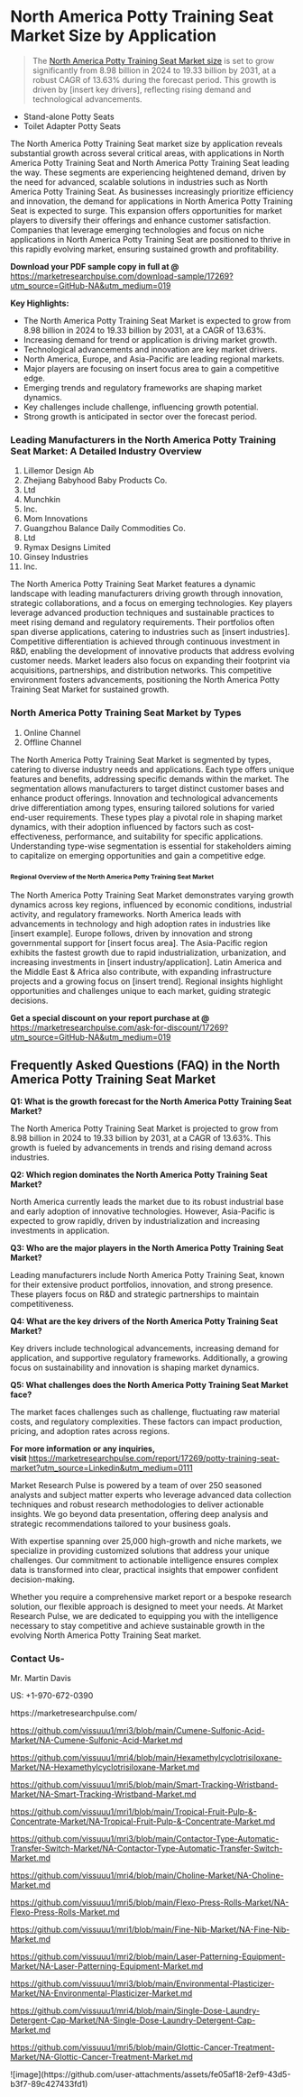 <h1>North America Potty Training Seat Market&nbsp;Size by Application</h1><blockquote><p>The <a href="https://marketresearchpulse.com/download-sample/17269?utm_source=GitHub-NA&amp;utm_medium=019">North America Potty Training Seat Market size</a> is set to grow significantly from 8.98 billion in 2024 to 19.33 billion by 2031, at a robust CAGR of 13.63% during the forecast period. This growth is driven by [insert key drivers], reflecting rising demand and technological advancements.</p></blockquote><ul><li>Stand-alone Potty Seats<li> Toilet Adapter Potty Seats</li></ul><p>The North America Potty Training Seat market size by application reveals substantial growth across several critical areas, with applications in North America Potty Training Seat and North America Potty Training Seat leading the way. These segments are experiencing heightened demand, driven by the need for advanced, scalable solutions in industries such as North America Potty Training Seat. As businesses increasingly prioritize efficiency and innovation, the demand for applications in North America Potty Training Seat is expected to surge. This expansion offers opportunities for market players to diversify their offerings and enhance customer satisfaction. Companies that leverage emerging technologies and focus on niche applications in North America Potty Training Seat are positioned to thrive in this rapidly evolving market, ensuring sustained growth and profitability.</p><p><strong>Download your PDF sample copy in full at @ </strong><a href="https://marketresearchpulse.com/download-sample/17269?utm_source=GitHub-NA&amp;utm_medium=019">https://marketresearchpulse.com/download-sample/17269?utm_source=GitHub-NA&amp;utm_medium=019</a></p><p><strong>Key Highlights: </strong></p><ul><li>The North America Potty Training Seat Market is expected to grow from 8.98 billion in 2024 to 19.33 billion by 2031, at a CAGR of 13.63%.</li><li>Increasing demand for trend or application is driving market growth.</li><li>Technological advancements and innovation are key market drivers.</li><li>North America, Europe, and Asia-Pacific are leading regional markets.</li><li>Major players are focusing on insert focus area to gain a competitive edge.</li><li>Emerging trends and regulatory frameworks are shaping market dynamics.</li><li>Key challenges include challenge, influencing growth potential.</li><li>Strong growth is anticipated in sector over the forecast period.</li></ul><h3>Leading Manufacturers in the North America Potty Training Seat Market: A Detailed Industry Overview</h3><ol><li>Lillemor Design Ab</li><li>Zhejiang Babyhood Baby Products Co.</li><li>Ltd</li><li>Munchkin</li><li>Inc.</li><li>Mom Innovations</li><li>Guangzhou Balance Daily Commodities Co.</li><li>Ltd</li><li>Rymax Designs Limited</li><li>Ginsey Industries</li><li>Inc.</li></ol><div class="flex max-w-full flex-col flex-grow"><div class="min-h-8 text-message flex w-full flex-col items-end gap-2 whitespace-normal break-words [.text-message+&amp;]:mt-5" dir="auto" data-message-author-role="assistant" data-message-id="fd8432e4-4910-450d-b182-61b7bfb0a01f" data-message-model-slug="gpt-4o"><div class="flex w-full flex-col gap-1 empty:hidden first:pt-[3px]"><div class="markdown prose w-full break-words dark:prose-invert light"><p>The North America Potty Training Seat Market features a dynamic landscape with leading manufacturers driving growth through innovation, strategic collaborations, and a focus on emerging technologies. Key players leverage advanced production techniques and sustainable practices to meet rising demand and regulatory requirements. Their portfolios often span diverse applications, catering to industries such as [insert industries]. Competitive differentiation is achieved through continuous investment in R&amp;D, enabling the development of innovative products that address evolving customer needs. Market leaders also focus on expanding their footprint via acquisitions, partnerships, and distribution networks. This competitive environment fosters advancements, positioning the North America Potty Training Seat Market for sustained growth.</p></div></div></div></div><h3>North America Potty Training Seat Market by Types</h3><ol><li>Online Channel<li> Offline Channel</li></ol><div class="flex max-w-full flex-col flex-grow"><div class="min-h-8 text-message flex w-full flex-col items-end gap-2 whitespace-normal break-words [.text-message+&amp;]:mt-5" dir="auto" data-message-author-role="assistant" data-message-id="084470be-0bb7-4664-bddf-5156b4f41249" data-message-model-slug="gpt-4o-mini"><div class="flex w-full flex-col gap-1 empty:hidden first:pt-[3px]"><div class="markdown prose w-full break-words dark:prose-invert light"><p>The North America Potty Training Seat Market is segmented by types, catering to diverse industry needs and applications. Each type offers unique features and benefits, addressing specific demands within the market. The segmentation allows manufacturers to target distinct customer bases and enhance product offerings. Innovation and technological advancements drive differentiation among types, ensuring tailored solutions for varied end-user requirements. These types play a pivotal role in shaping market dynamics, with their adoption influenced by factors such as cost-effectiveness, performance, and suitability for specific applications. Understanding type-wise segmentation is essential for stakeholders aiming to capitalize on emerging opportunities and gain a competitive edge.</p></div></div></div></div><h3><span style="font-size: 11px;">Regional Overview of the North America Potty Training Seat Market</span></h3><div class="flex max-w-full flex-col flex-grow"><div class="min-h-8 text-message flex w-full flex-col items-end gap-2 whitespace-normal break-words [.text-message+&amp;]:mt-5" dir="auto" data-message-author-role="assistant" data-message-id="e9038762-ce64-4e30-91c9-9bd413514231" data-message-model-slug="gpt-4o-mini"><div class="flex w-full flex-col gap-1 empty:hidden first:pt-[3px]"><div class="markdown prose w-full break-words dark:prose-invert light"><p>The North America Potty Training Seat Market demonstrates varying growth dynamics across key regions, influenced by economic conditions, industrial activity, and regulatory frameworks. North America leads with advancements in technology and high adoption rates in industries like [insert example]. Europe follows, driven by innovation and strong governmental support for [insert focus area]. The Asia-Pacific region exhibits the fastest growth due to rapid industrialization, urbanization, and increasing investments in [insert industry/application]. Latin America and the Middle East &amp; Africa also contribute, with expanding infrastructure projects and a growing focus on [insert trend]. Regional insights highlight opportunities and challenges unique to each market, guiding strategic decisions.</p></div></div></div></div><p><strong>Get a special discount on your report purchase at @ </strong><a href="https://marketresearchpulse.com/ask-for-discount/17269?utm_source=GitHub-NA&amp;utm_medium=019">https://marketresearchpulse.com/ask-for-discount/17269?utm_source=GitHub-NA&amp;utm_medium=019</a></p><h2>Frequently Asked Questions (FAQ) in the North America Potty Training Seat Market</h2><p><strong>Q1: What is the growth forecast for the North America Potty Training Seat Market?</strong></p><p>The North America Potty Training Seat Market is projected to grow from 8.98 billion in 2024 to 19.33 billion by 2031, at a CAGR of 13.63%. This growth is fueled by advancements in trends and rising demand across industries.</p><p><strong>Q2: Which region dominates the North America Potty Training Seat Market?</strong></p><p>North America currently leads the market due to its robust industrial base and early adoption of innovative technologies. However, Asia-Pacific is expected to grow rapidly, driven by industrialization and increasing investments in application.</p><p><strong>Q3: Who are the major players in the North America Potty Training Seat Market?</strong></p><p>Leading manufacturers include North America Potty Training Seat, known for their extensive product portfolios, innovation, and strong presence. These players focus on R&amp;D and strategic partnerships to maintain competitiveness.</p><p><strong>Q4: What are the key drivers of the North America Potty Training Seat Market?</strong></p><p>Key drivers include technological advancements, increasing demand for application, and supportive regulatory frameworks. Additionally, a growing focus on sustainability and innovation is shaping market dynamics.</p><p><strong>Q5: What challenges does the North America Potty Training Seat Market face?</strong></p><p>The market faces challenges such as challenge, fluctuating raw material costs, and regulatory complexities. These factors can impact production, pricing, and adoption rates across regions.</p><p><strong>For more information or any inquiries, visit&nbsp;</strong><a href="https://marketresearchpulse.com/report/17269/potty-training-seat-market?utm_source=Linkedin&utm_medium=0111">https://marketresearchpulse.com/report/17269/potty-training-seat-market?utm_source=Linkedin&utm_medium=0111</a></p><p>Market Research Pulse is powered by a team of over 250 seasoned analysts and subject matter experts who leverage advanced data collection techniques and robust research methodologies to deliver actionable insights. We go beyond data presentation, offering deep analysis and strategic recommendations tailored to your business goals.</p><p>With expertise spanning over 25,000 high-growth and niche markets, we specialize in providing customized solutions that address your unique challenges. Our commitment to actionable intelligence ensures complex data is transformed into clear, practical insights that empower confident decision-making.</p><p>Whether you require a comprehensive market report or a bespoke research solution, our flexible approach is designed to meet your needs. At Market Research Pulse, we are dedicated to equipping you with the intelligence necessary to stay competitive and achieve sustainable growth in the evolving North America Potty Training Seat market.</p><h3><strong>Contact Us-</strong></h3><p>Mr. Martin Davis</p><p>US: +1-970-672-0390</p><p>https://marketresearchpulse.com/</p><p><a href="https://github.com/vissuuu1/mri3/blob/main/Cumene-Sulfonic-Acid-Market/NA-Cumene-Sulfonic-Acid-Market.md">https://github.com/vissuuu1/mri3/blob/main/Cumene-Sulfonic-Acid-Market/NA-Cumene-Sulfonic-Acid-Market.md</a></p><p><a href="https://github.com/vissuuu1/mri4/blob/main/Hexamethylcyclotrisiloxane-Market/NA-Hexamethylcyclotrisiloxane-Market.md">https://github.com/vissuuu1/mri4/blob/main/Hexamethylcyclotrisiloxane-Market/NA-Hexamethylcyclotrisiloxane-Market.md</a></p><p><a href="https://github.com/vissuuu1/mri5/blob/main/Smart-Tracking-Wristband-Market/NA-Smart-Tracking-Wristband-Market.md">https://github.com/vissuuu1/mri5/blob/main/Smart-Tracking-Wristband-Market/NA-Smart-Tracking-Wristband-Market.md</a></p><p><a href="https://github.com/vissuuu1/mri1/blob/main/Tropical-Fruit-Pulp-&-Concentrate-Market/NA-Tropical-Fruit-Pulp-&-Concentrate-Market.md">https://github.com/vissuuu1/mri1/blob/main/Tropical-Fruit-Pulp-&-Concentrate-Market/NA-Tropical-Fruit-Pulp-&-Concentrate-Market.md</a></p><p><a href="https://github.com/vissuuu1/mri3/blob/main/Contactor-Type-Automatic-Transfer-Switch-Market/NA-Contactor-Type-Automatic-Transfer-Switch-Market.md">https://github.com/vissuuu1/mri3/blob/main/Contactor-Type-Automatic-Transfer-Switch-Market/NA-Contactor-Type-Automatic-Transfer-Switch-Market.md</a></p><p><a href="https://github.com/vissuuu1/mri4/blob/main/Choline-Market/NA-Choline-Market.md">https://github.com/vissuuu1/mri4/blob/main/Choline-Market/NA-Choline-Market.md</a></p><p><a href="https://github.com/vissuuu1/mri5/blob/main/Flexo-Press-Rolls-Market/NA-Flexo-Press-Rolls-Market.md">https://github.com/vissuuu1/mri5/blob/main/Flexo-Press-Rolls-Market/NA-Flexo-Press-Rolls-Market.md</a></p><p><a href="https://github.com/vissuuu1/mri1/blob/main/Fine-Nib-Market/NA-Fine-Nib-Market.md">https://github.com/vissuuu1/mri1/blob/main/Fine-Nib-Market/NA-Fine-Nib-Market.md</a></p><p><a href="https://github.com/vissuuu1/mri2/blob/main/Laser-Patterning-Equipment-Market/NA-Laser-Patterning-Equipment-Market.md">https://github.com/vissuuu1/mri2/blob/main/Laser-Patterning-Equipment-Market/NA-Laser-Patterning-Equipment-Market.md</a></p><p><a href="https://github.com/vissuuu1/mri3/blob/main/Environmental-Plasticizer-Market/NA-Environmental-Plasticizer-Market.md">https://github.com/vissuuu1/mri3/blob/main/Environmental-Plasticizer-Market/NA-Environmental-Plasticizer-Market.md</a></p><p><a href="https://github.com/vissuuu1/mri4/blob/main/Single-Dose-Laundry-Detergent-Cap-Market/NA-Single-Dose-Laundry-Detergent-Cap-Market.md">https://github.com/vissuuu1/mri4/blob/main/Single-Dose-Laundry-Detergent-Cap-Market/NA-Single-Dose-Laundry-Detergent-Cap-Market.md</a></p><p><a href="https://github.com/vissuuu1/mri5/blob/main/Glottic-Cancer-Treatment-Market/NA-Glottic-Cancer-Treatment-Market.md">https://github.com/vissuuu1/mri5/blob/main/Glottic-Cancer-Treatment-Market/NA-Glottic-Cancer-Treatment-Market.md</a></p>
![image](https://github.com/user-attachments/assets/fe05af18-2ef9-43d5-b3f7-89c427433fd1)
